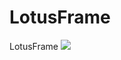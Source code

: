 # LotusFrame
LotusFrame
[![](https://jitpack.io/v/laoduandian/LotusFrame.svg)](https://jitpack.io/#laoduandian/LotusFrame)
